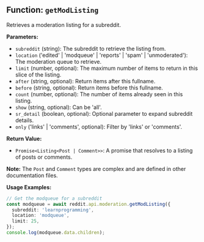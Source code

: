 ## Function: `getModListing`

Retrieves a moderation listing for a subreddit.

**Parameters:**

- `subreddit` (string): The subreddit to retrieve the listing from.
- `location` ('edited' | 'modqueue' | 'reports' | 'spam' | 'unmoderated'): The moderation queue to retrieve.
- `limit` (number, optional): The maximum number of items to return in this slice of the listing.
- `after` (string, optional): Return items after this fullname.
- `before` (string, optional): Return items before this fullname.
- `count` (number, optional): The number of items already seen in this listing.
- `show` (string, optional): Can be 'all'.
- `sr_detail` (boolean, optional): Optional parameter to expand subreddit details.
- `only` ('links' | 'comments', optional): Filter by 'links' or 'comments'.

**Return Value:**

- `Promise<Listing<Post | Comment>>`: A promise that resolves to a listing of posts or comments.

**Note:** The `Post` and `Comment` types are complex and are defined in other documentation files.

**Usage Examples:**

```typescript
// Get the modqueue for a subreddit
const modqueue = await reddit.api.moderation.getModListing({
  subreddit: 'learnprogramming',
  location: 'modqueue',
  limit: 25,
});
console.log(modqueue.data.children);
```
